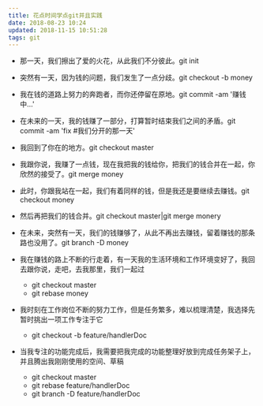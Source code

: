 ```yaml
---
title: 花点时间学点git并且实践
date: 2018-08-23 10:24
updated: 2018-11-15 10:51:28
tags: git
---
```


- 那一天，我们擦出了爱的火花，从此我们不分彼此。git init
- 突然有一天，因为钱的问题，我们发生了一点分歧。git checkout -b money
- 我在钱的道路上努力的奔跑者，而你还停留在原地。git commit -am '赚钱中...'
- 在未来的一天，我的钱赚了一部分，打算暂时结束我们之间的矛盾。git commit -am 'fix #我们分开的那一天'
- 我回到了你在的地方。git checkout master
- 我跟你说，我赚了一点钱，现在我把我的钱给你，把我们的钱合并在一起，你欣然的接受了。git merge money
- 此时，你跟我站在一起，我们有着同样的钱，但是我还是要继续去赚钱。git checkout money
- 然后再把我们的钱合并。git checkout master|git merge monery
- 在未来，突然有一天，我们的钱赚够了，从此不再出去赚钱，留着赚钱的那条路也没用了。git branch -D money

- 我在赚钱的路上不断的行走着，有一天我的生活环境和工作环境变好了，我回去跟你说，走吧，去我那里，我们一起过
    - git checkout master
    - git rebase money
- 我时刻在工作岗位不断的努力工作，但是任务繁多，难以梳理清楚，我选择先暂时挑出一项工作专注于它
    - git checkout -b feature/handlerDoc
- 当我专注的功能完成后，我需要把我完成的功能整理好放到完成任务架子上，并且腾出我刚刚使用的空间、草稿
    - git checkout master
    - git rebase feature/handlerDoc
    - git branch -D feature/handlerDoc